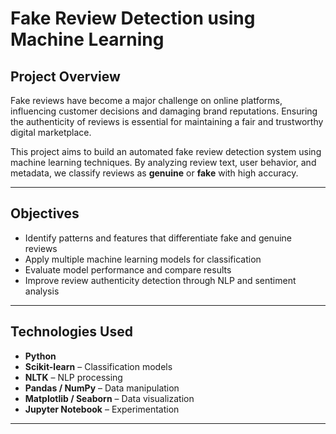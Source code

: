# Fake Review Detection using Machine Learning

## Project Overview

Fake reviews have become a major challenge on online platforms, influencing customer decisions and damaging brand reputations. Ensuring the authenticity of reviews is essential for maintaining a fair and trustworthy digital marketplace.

This project aims to build an automated fake review detection system using machine learning techniques. By analyzing review text, user behavior, and metadata, we classify reviews as **genuine** or **fake** with high accuracy.

---

## Objectives

- Identify patterns and features that differentiate fake and genuine reviews
- Apply multiple machine learning models for classification
- Evaluate model performance and compare results
- Improve review authenticity detection through NLP and sentiment analysis

---

## Technologies Used

- **Python**  
- **Scikit-learn** – Classification models  
- **NLTK** – NLP processing  
- **Pandas / NumPy** – Data manipulation  
- **Matplotlib / Seaborn** – Data visualization  
- **Jupyter Notebook** – Experimentation

---
